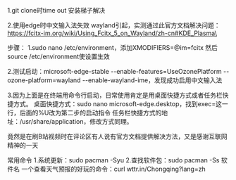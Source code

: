 1.git clone时time out
安装梯子解决

2.使用edge时中文输入法失效
wayland引起，实测通过此官方文档解决问题：https://fcitx-im.org/wiki/Using_Fcitx_5_on_Wayland/zh-cn#KDE_Plasma\

步骤：
1.sudo nano /etc/environment，添加XMODIFIERS=@im=fcitx
然后source /etc/environment使设置生效

2.测试启动：microsoft-edge-stable --enable-features=UseOzonePlatform --ozone-platform=wayland --enable-wayland-ime，发现成功启用中文输入法

3.因为上面是在终端用命令行启动，日常使用肯定是用桌面快捷方式或者任务栏快捷方式。
桌面快捷方式：sudo nano microsoft-edge.desktop，找到exec=这一行，后面的%U改为第二步的启动指令
任务栏快捷方式的地址：/usr/share/application，修改方式同理。

竟然是在刷B站视频时在评论区有人说有官方文档提供解决方法，又是感谢互联网精神的一天

常用命令
1.系统更新：sudo pacman -Syu
2.查找软件包：sudo pacman -Ss 软件名
一个查看天气预报的好玩的命令：curl wttr.in/Chongqing?lang=zh
